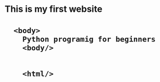 <html>
  
  <head>  <head/>
    <h1>  This is my first website   <h1/>
      
      <body>
        Python programig for beginners
        <body/>
        
        
        <html/>
